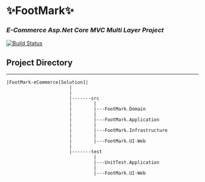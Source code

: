 # ✨FootMark✨
### _E-Commerce Asp.Net Core MVC Multi Layer Project_

[![Build Status](https://travis-ci.org/joemccann/dillinger.svg?branch=master)]()

## Project Directory
-------------------------------------
    |FootMark-eCommerce[Solution]| 
                           |
                           |
                           |-------src 
                           |        | 
                           |        |---FootMark.Domain 
                           |        |
                           |        |---FootMark.Application
                           |        |
                           |        |---FootMark.Infrastructure
                           |        |
                           |        |---FootMark.UI-Web
                           |       
                           |-------test
                                    |
                                    |---UnitTest.Application
                                    |
                                    |---FootMark.UI-Web

